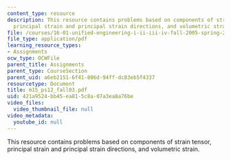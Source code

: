 ```yaml
---
content_type: resource
description: This resource contains problems based on components of strain tensor,
  principal strain and principal strain directions, and volumetric strain.
file: /courses/16-01-unified-engineering-i-ii-iii-iv-fall-2005-spring-2006/421a9524bb45ea815c8a07a3ea8a76be_m15_ps12_fall03.pdf
file_type: application/pdf
learning_resource_types:
- Assignments
ocw_type: OCWFile
parent_title: Assignments
parent_type: CourseSection
parent_uid: a6eb2151-6f41-806d-94ff-dc83eb5f4337
resourcetype: Document
title: m15_ps12_fall03.pdf
uid: 421a9524-bb45-ea81-5c8a-07a3ea8a76be
video_files:
  video_thumbnail_file: null
video_metadata:
  youtube_id: null
---
```

This resource contains problems based on components of strain tensor, principal strain and principal strain directions, and volumetric strain.